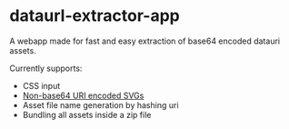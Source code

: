 # dataurl-extractor-app

A webapp made for fast and easy extraction of base64 encoded datauri assets.

Currently supports:

- CSS input
- [Non-base64 URI encoded SVGs](https://codepen.io/tigt/post/optimizing-svgs-in-data-uris)
- Asset file name generation by hashing uri
- Bundling all assets inside a zip file
